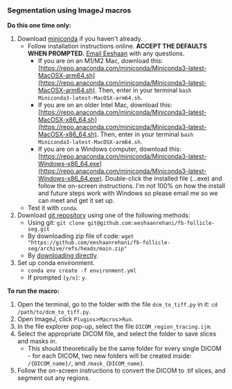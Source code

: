 ### Segmentation using ImageJ macros

**Do this one time only:**  
1. Download [miniconda](https://docs.conda.io/en/latest/miniconda.html) if you haven't already.
    * Follow installation instructions online. **ACCEPT THE DEFAULTS WHEN PROMPTED.** [Email Eeshaan](mailto:er479@cornell.edu) with any questions.
        * If you are on an M1/M2 Mac, download this: [https://repo.anaconda.com/miniconda/Miniconda3-latest-MacOSX-arm64.sh](https://repo.anaconda.com/miniconda/Miniconda3-latest-MacOSX-arm64.sh). Then, enter in your terminal `bash Miniconda3-latest-MacOSX-arm64.sh`.
        * If you are on an older Intel Mac, download this: [https://repo.anaconda.com/miniconda/Miniconda3-latest-MacOSX-x86_64.sh](https://repo.anaconda.com/miniconda/Miniconda3-latest-MacOSX-x86_64.sh). Then, enter in your terminal `bash Miniconda3-latest-MacOSX-arm64.sh`.
        * If you are on a Windows computer, download this: [https://repo.anaconda.com/miniconda/Miniconda3-latest-Windows-x86_64.exe](https://repo.anaconda.com/miniconda/Miniconda3-latest-Windows-x86_64.exe). Double-click the installed file (...exe) and follow the on-screen instructions. I'm not 100% on how the install and future steps work with Windows so please email me so we can meet and get it set up.  
    * Test it with `conda`.
2. Download [git repository](https://github.com/eeshaanrehani/imageJ-tracing) using one of the following methods:
    * Using git: `git clone git@github.com:eeshaanrehani/fb-follicle-seg.git`
    * By downloading zip file of code: `wget "https://github.com/eeshaanrehani/fb-follicle-seg/archive/refs/heads/main.zip"`
    * By [downloading directly](https://github.com/eeshaanrehani/imageJ-tracing/archive/refs/heads/main.zip).
3. Set up conda environment.
    * `conda env create -f environment.yml`
    * If prompted `[y/n]`: `y`.

**To run the macro:**  
1. Open the terminal, go to the folder with the file `dcm_to_tiff.py` in it: `cd /path/to/dcm_to_tiff.py`.
2. Open ImageJ, click `Plugins`>`Macros`>`Run`.
3. In the file explorer pop-up, select the file `DICOM_region_tracing.ijm`.
4. Select the appropriate DICOM file, and select the folder to save slices and masks in.
    * This should theoretically be the same folder for every single DICOM - for each DICOM, two new folders will be created inside: `/{DICOM_name}/`, and `/mask_{DICOM_name}`.
5. Follow the on-screen instructions to convert the DICOM to .tif slices, and segment out any regions.


